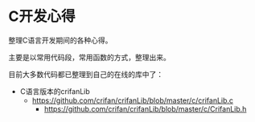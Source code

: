 # C开发心得

整理C语言开发期间的各种心得。

主要是以常用代码段，常用函数的方式，整理出来。

目前大多数代码都已整理到自己的在线的库中了：

* C语言版本的crifanLib
  * https://github.com/crifan/crifanLib/blob/master/c/crifanLib.c
    * https://github.com/crifan/crifanLib/blob/master/c/CrifanLib.h
